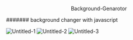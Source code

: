 <p align="center">
  Background-Genarotor
</p>

####### background changer with javascript

![Untitled-1](https://user-images.githubusercontent.com/91335275/170842276-a8e6ab97-6192-482e-9582-56722371721b.png)
![Untitled-2](https://user-images.githubusercontent.com/91335275/170842281-9ab39242-8769-47c6-a09d-01c02ccf23fe.png)
![Untitled-3](https://user-images.githubusercontent.com/91335275/170842284-8b49eeca-ca21-4c3c-8bc7-ef0167650e1e.png)





